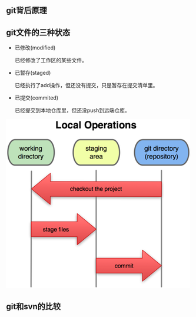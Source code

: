## git背后原理


## git文件的三种状态

 * 已修改(modified)  

    已经修改了工作区的某些文件。  

 * 已暂存(staged)  

    已经执行了add操作，但还没有提交，只是暂存在提交清单里。  

 * 已提交(commited)  

    已经提交到本地仓库里，但还没push到远端仓库。

 ![git状态](./images/Git-status.png)

## git和svn的比较
